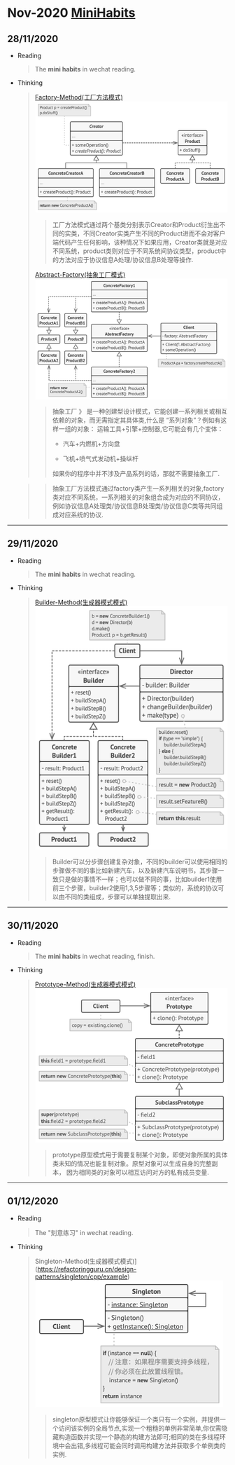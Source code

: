 # Nov-2020 [MiniHabits](./miniHabit.md)

## 28/11/2020

+ Reading
  > The **mini habits** in wechat reading.

+ Thinking
  > [Factory-Method(工厂方法模式)](https://refactoringguru.cn/design-patterns/factory-method/cpp/example)
  ![Factory](./DesignPattern/factory-method.png)
  >>工厂方法模式通过两个基类分别表示Creator和Product衍生出不同的实类，不同Creator实类产生不同的Product进而不会对客户端代码产生任何影响，该种情况下如果应用，Creator类就是对应不同系统，product类则对应于不同系统间协议类型，product中的方法对应于协议信息A处理/协议信息B处理等操作.
  >>
  > [Abstract-Factory(抽象工厂模式)](https://refactoringguru.cn/design-patterns/abstract-factory/cpp/example)
  ![abs-factory](./DesignPattern/abstract-factory-method.png)
  >>抽象工厂 》 是一种创建型设计模式，它能创建一系列相关或相互依赖的对象，而无需指定其具体类,什么是 “系列对象”？例如有这样一组的对象： ​ 运输工具+引擎+控制器,它可能会有几个变体：
  >>
  >> + 汽车+内燃机+方向盘
  >>
  >> + 飞机+喷气式发动机+操纵杆
  >>
  >> 如果你的程序中并不涉及产品系列的话，那就不需要抽象工厂.
  
  >> 抽象工厂方法模式通过factory类产生一系列相关的对象,factory类对应不同系统，一系列相关的对象组合成为对应的不同协议，例如协议信息A处理类/协议信息B处理类/协议信息C类等共同组成对应系统的协议.

***********************************

## 29/11/2020

+ Reading
  > The **mini habits** in wechat reading.

+ Thinking
  > [Builder-Method(生成器模式模式)](https://refactoringguru.cn/design-patterns/builder/cpp/example)
  ![builder](./DesignPattern/builder.png)
  >>Builder可以分步骤创建复杂对象，不同的builder可以使用相同的步骤做不同的事比如新建汽车，以及新建汽车说明书，其步骤一致只是做的事情不一样；也可以做不同的事，比如builder1使用前三个步骤，builder2使用1,3,5步骤等；类似的，系统的协议可以由不同的类组成，步骤可以单独提取出来.

***********************************

## 30/11/2020

+ Reading
  > The **mini habits** in wechat reading, finish.

+ Thinking
  > [Prototype-Method(生成器模式模式)](https://refactoringguru.cn/design-patterns/prototype/cpp/example)
  ![Prototype](./DesignPattern/prototype.png)
  >>prototype原型模式用于需要复制某个对象，即使对象所属的具体类未知的情况也能复制对象。原型对象可以生成自身的完整副本， 因为相同类的对象可以相互访问对方的私有成员变量.
  
***********************************

## 01/12/2020

+ Reading
  > The "刻意练习" in wechat reading.

+ Thinking
  > Singleton-Method(生成器模式模式)](https://refactoringguru.cn/design-patterns/singleton/cpp/example)
  ![Singleton](./DesignPattern/singleton.png)
  >>singleton原型模式让你能够保证一个类只有一个实例，并提供一个访问该实例的全局节点,实现一个粗糙的单例非常简单,你仅需隐藏构造函数并实现一个静态的构建方法即可;相同的类在多线程环境中会出错,多线程可能会同时调用构建方法并获取多个单例类的实例.